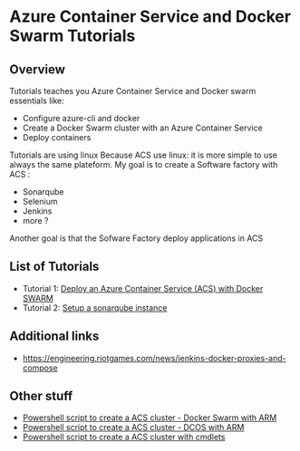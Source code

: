 # Azure Container Service and Docker Swarm Tutorials
## Overview
Tutorials teaches you Azure Container Service and Docker swarm essentials like:
* Configure azure-cli and docker
* Create a Docker Swarm cluster with an Azure Container Service
* Deploy containers

Tutorials are using linux Because ACS use linux: it is more simple to use always the same plateform. My goal is to create a Software factory with ACS :
* Sonarqube
* Selenium
* Jenkins
* more ?

Another goal is that the Sofware Factory deploy applications in ACS

## List of Tutorials
* Tutorial 1: [Deploy an Azure Container Service (ACS) with Docker SWARM](TUTO_1.md)
* Tutorial 2: [Setup a sonarqube instance](TUTO_2.md)

## Additional links
* https://engineering.riotgames.com/news/jenkins-docker-proxies-and-compose

## Other stuff
* [Powershell script to create a ACS cluster - Docker Swarm with ARM](PSScripts/SWARMAzureContainerServiceViaARM.ps1)
* [Powershell script to create a ACS cluster - DCOS with ARM](PSScripts/DCOSAzureContainerServiceViaARM.ps1)
* [Powershell script to create a ACS cluster with cmdlets](PSScripts/Set-AzureContainerService.ps1)
